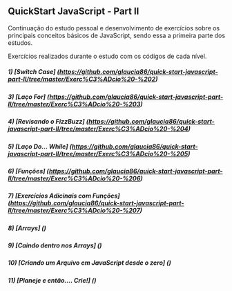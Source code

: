 ## QuickStart JavaScript - Part II

Continuação do estudo pessoal e desenvolvimento de exercícios sobre os principais conceitos básicos de JavaScript, sendo essa a primeira parte dos estudos.

Exercícios realizados durante o estudo com os códigos de cada nível.

##### 1) [Switch Case] (https://github.com/glaucia86/quick-start-javascript-part-II/tree/master/Exerc%C3%ADcio%20-%202)

##### 3) [Laço For] (https://github.com/glaucia86/quick-start-javascript-part-II/tree/master/Exerc%C3%ADcio%20-%203)

##### 4) [Revisando o FizzBuzz] (https://github.com/glaucia86/quick-start-javascript-part-II/tree/master/Exerc%C3%ADcio%20-%204)

##### 5) [Laço Do... While] (https://github.com/glaucia86/quick-start-javascript-part-II/tree/master/Exerc%C3%ADcio%20-%205)

##### 6) [Funções] (https://github.com/glaucia86/quick-start-javascript-part-II/tree/master/Exerc%C3%ADcio%20-%206)

##### 7) [Exercícios Adicinais com Funções] (https://github.com/glaucia86/quick-start-javascript-part-II/tree/master/Exerc%C3%ADcio%20-%207)

##### 8) [Arrays] ()

##### 9) [Caindo dentro nos Arrays] ()

##### 10) [Criando um Arquivo em JavaScript desde o zero] ()

##### 11) [Planeje e então.... Crie!] ()